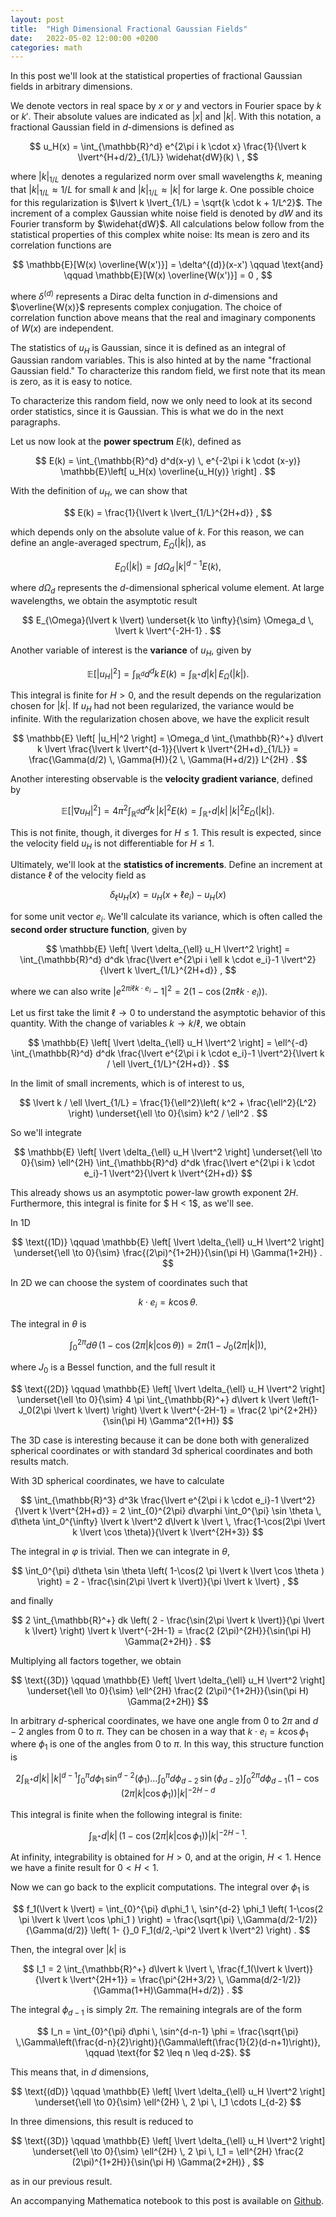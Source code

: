 ```yaml
---
layout: post
title:  "High Dimensional Fractional Gaussian Fields"
date:   2022-05-02 12:00:00 +0200
categories: math
---
```


In this post we'll look at the statistical properties of fractional Gaussian fields in arbitrary dimensions.

We denote vectors in real space by $x$ or $y$ and vectors in Fourier space by $k$ or $k'$. Their absolute values are indicated as $\lvert x \lvert$ and $\lvert k \lvert$. With this notation, a fractional Gaussian field in $d$-dimensions is defined as

$$
u_H(x) = \int_{\mathbb{R}^d} e^{2\pi i k \cdot x} \frac{1}{\lvert k \lvert^{H+d/2}_{1/L}} \widehat{dW}(k) \ ,
$$

where $\lvert k \lvert_{1/L}$ denotes a regularized norm over small wavelengths $k$, meaning that $\lvert k \lvert_{1/L} \approx 1/L$ for small $k$ and $\lvert k \lvert_{1/L} \approx \lvert k \lvert$ for large $k$. One possible choice for this regularization is $\lvert k \lvert_{1/L} = \sqrt{k \cdot k + 1/L^2}$. The increment of a complex Gaussian white noise field is denoted by $dW$ and its Fourier transform by $\widehat{dW}$. All calculations below follow from the statistical properties of this complex white noise: Its mean is zero and its correlation functions are

$$
\mathbb{E}[W(x) \overline{W(x')}] = \delta^{(d)}(x-x') \qquad \text{and} \qquad \mathbb{E}[W(x) \overline{W(x')}] = 0 ,
$$

where $\delta^{(d)}$ represents a Dirac delta function in $d$-dimensions and $\overline{W(x)}$ represents complex conjugation. The choice of correlation function above means that the real and imaginary components of $W(x)$ are independent.

The statistics of $u_H$ is Gaussian, since it is defined as an integral of Gaussian random variables. This is also hinted at by the name "fractional Gaussian field." To characterize this random field, we first note that its mean is zero, as it is easy to notice.

To characterize this random field, now we only need to look at its second order statistics, since it is Gaussian. This is what we do in the next paragraphs.

Let us now look at the **power spectrum** $E(k)$, defined as

$$
E(k) = \int_{\mathbb{R}^d} d^d(x-y) \, e^{-2\pi i k \cdot (x-y)} \mathbb{E}\left[ u_H(x) \overline{u_H(y)} \right] .
$$

With the definition of $u_H$, we can show that

$$
E(k) = \frac{1}{\lvert k \lvert_{1/L}^{2H+d}} ,
$$

which depends only on the absolute value of $k$. For this reason, we can define an angle-averaged spectrum, $E_{\Omega}(\lvert k \lvert)$, as

$$
E_{\Omega}(\lvert k \lvert) = \int d\Omega_d \, \lvert k \lvert^{d-1} E(k) ,
$$

where $d\Omega_d$ represents the $d$-dimensional spherical volume element. At large wavelengths, we obtain the asymptotic result

$$
E_{\Omega}(\lvert k \lvert) \underset{k \to \infty}{\sim} \Omega_d \, \lvert k \lvert^{-2H-1} .
$$

Another variable of interest is the **variance** of $u_H$, given by

$$
\mathbb{E}\left[ |u_H|^2 \right] = \int_{\mathbb{R}^d} d^dk \, E(k) = \int_{\mathbb{R}^+} d\lvert k \lvert \, E_{\Omega}(\lvert k \lvert) .
$$

This integral is finite for $H > 0$, and the result depends on the regularization chosen for $\lvert k \lvert$. If $u_H$ had not been regularized, the variance would be infinite. With the regularization chosen above, we have the explicit result

$$
\mathbb{E} \left[ |u_H|^2 \right] = \Omega_d \int_{\mathbb{R}^+} d\lvert k \lvert \frac{\lvert k \lvert^{d-1}}{\lvert k \lvert^{2H+d}_{1/L}}
= \frac{\Gamma(d/2) \, \Gamma(H)}{2 \, \Gamma(H+d/2)} L^{2H} .
$$

Another interesting observable is the **velocity gradient variance**, defined by

$$
\mathbb{E}\left[ |\nabla u_H|^2 \right] = 4 \pi^2 \int_{\mathbb{R}^d} d^dk \, \lvert k \lvert^2 E(k) = \int_{\mathbb{R}^+} d\lvert k \lvert \, \lvert k \lvert^2 E_{\Omega}(\lvert k \lvert) .
$$

This is not finite, though, it diverges for $H \leq 1$. This result is expected, since the velocity field $u_H$ is not differentiable for $H \leq 1$.

Ultimately, we'll look at the **statistics of increments**. Define an increment at distance $\ell$ of the velocity field as

$$
\delta_{\ell} u_H(x) = u_H(x+\ell e_i) - u_H(x)
$$

for some unit vector $e_i$. We'll calculate its variance, which is often called the **second order structure function**, given by

$$
\mathbb{E} \left[ \lvert \delta_{\ell} u_H \lvert^2 \right] =
\int_{\mathbb{R}^d} d^dk \frac{\lvert e^{2\pi i \ell k \cdot e_i}-1 \lvert^2}{\lvert k \lvert_{1/L}^{2H+d}} ,
$$

where we can also write $\lvert e^{2\pi i \ell k \cdot e_i}-1 \lvert^2 = 2(1-\cos(2\pi \ell k \cdot e_i))$.

Let us first take the limit $\ell \to 0$ to understand the asymptotic behavior of this quantity. With the change of variables $k \to k / \ell$, we obtain

$$
\mathbb{E} \left[ \lvert \delta_{\ell} u_H \lvert^2 \right] =
\ell^{-d} \int_{\mathbb{R}^d} d^dk \frac{\lvert e^{2\pi i k \cdot e_i}-1 \lvert^2}{\lvert k / \ell \lvert_{1/L}^{2H+d}} .
$$

In the limit of small increments, which is of interest to us,

$$
\lvert k / \ell \lvert_{1/L} = \frac{1}{\ell^2}\left( k^2 + \frac{\ell^2}{L^2} \right) \underset{\ell \to 0}{\sim} k^2 / \ell^2 .
$$

So we'll integrate

$$
\mathbb{E} \left[ \lvert \delta_{\ell} u_H \lvert^2 \right] \underset{\ell \to 0}{\sim}
\ell^{2H} \int_{\mathbb{R}^d} d^dk \frac{\lvert e^{2\pi i k \cdot e_i}-1 \lvert^2}{\lvert k \lvert^{2H+d}}
$$

This already shows us an asymptotic power-law growth exponent $2H$. Furthermore, this integral is finite for $ H < 1$, as we'll see.

In 1D

$$
\text{(1D)} \qquad \mathbb{E} \left[ \lvert \delta_{\ell} u_H \lvert^2 \right] \underset{\ell \to 0}{\sim} \frac{(2\pi)^{1+2H}}{\sin(\pi H) \Gamma(1+2H)} .
$$

In 2D we can choose the system of coordinates such that

$$
k \cdot e_i = k \cos \theta .
$$

The integral in $\theta$ is

$$
\int_0^{2\pi} d\theta \, ( 1-\cos(2 \pi \lvert k \lvert \cos \theta ) ) = 2 \pi (1- J_0(2 \pi \lvert k \lvert)) ,
$$

where $J_0$ is a Bessel function, and the full result it

$$
\text{(2D)} \qquad \mathbb{E} \left[ \lvert \delta_{\ell} u_H \lvert^2 \right] \underset{\ell \to 0}{\sim} 4 \pi \int_{\mathbb{R}^+} d\lvert k \lvert \left(1-J_0(2\pi \lvert k \lvert) \right) \lvert k \lvert^{-2H-1} = \frac{2 \pi^{2+2H}}{\sin(\pi H) \Gamma^2(1+H)}
$$

The 3D case is interesting because it can be done both with generalized spherical coordinates or with standard 3d spherical coordinates and both results match.

With 3D spherical coordinates, we have to calculate

$$
\int_{\mathbb{R}^3} d^3k \frac{\lvert e^{2\pi i k \cdot e_i}-1 \lvert^2}{\lvert k \lvert^{2H+d}}
= 2 \int_{0}^{2\pi} d\varphi \int_0^{\pi} \sin \theta \, d\theta \int_0^{\infty} \lvert k \lvert^2 d\lvert k \lvert \, \frac{1-\cos(2\pi \lvert k \lvert \cos \theta)}{\lvert k \lvert^{2H+3}}
$$

The integral in $\varphi$ is trivial. Then we can integrate in $\theta$,

$$
\int_0^{\pi} d\theta \sin \theta  \left( 1-\cos(2 \pi \lvert k \lvert \cos \theta ) \right) = 2 - \frac{\sin(2\pi \lvert k \lvert)}{\pi \lvert k \lvert} ,
$$

and finally

$$
2 \int_{\mathbb{R}^+} dk \left( 2 - \frac{\sin(2\pi \lvert k \lvert)}{\pi \lvert k \lvert} \right) \lvert k \lvert^{-2H-1} = \frac{2 (2\pi)^{2H}}{\sin(\pi H) \Gamma(2+2H)} .
$$

Multiplying all factors together, we obtain

$$
\text{(3D)} \qquad \mathbb{E} \left[ \lvert \delta_{\ell} u_H \lvert^2 \right] \underset{\ell \to 0}{\sim}
\ell^{2H} \frac{2 (2\pi)^{1+2H}}{\sin(\pi H) \Gamma(2+2H)}
$$

In arbitrary $d$-spherical coordinates, we have one angle from 0 to $2\pi$ and $d-2$ angles from 0 to $\pi$. They can be chosen in a way that $k \cdot e_i = k \cos \phi_1$ where $\phi_1$ is one of the angles from 0 to $\pi$. In this way, this structure function is

$$
2 \int_{\mathbb{R}^+} d\lvert k \lvert \, \lvert k \lvert^{d-1} \int_{0}^{\pi} d\phi_1 \, \sin^{d-2}(\phi_1) \ldots
\int_{0}^{\pi} d\phi_{d-2} \, \sin(\phi_{d-2}) \int_{0}^{2 \pi} d\phi_{d-1}
( 1-\cos(2 \pi \lvert k \lvert \cos \phi_1 ) ) \lvert k \lvert^{-2H-d}
$$

This integral is finite when the following integral is finite:

$$
\int_{\mathbb{R}^+} d\lvert k \lvert \, ( 1-\cos(2 \pi \lvert k \lvert \cos \phi_1 ) ) \lvert k \lvert^{-2H-1} .
$$

At infinity, integrability is obtained for $H > 0$, and at the origin, $H < 1$. Hence we have a finite result for $0 < H < 1$.

Now we can go back to the explicit computations. The integral over $\phi_1$ is

$$
f_1(\lvert k \lvert) = \int_{0}^{\pi} d\phi_1 \, \sin^{d-2} \phi_1 \left( 1-\cos(2 \pi \lvert k \lvert \cos \phi_1 ) \right) = \frac{\sqrt{\pi} \,\Gamma(d/2-1/2)}{\Gamma(d/2)} \left( 1- {}_0 F_1(d/2,-\pi^2 \lvert k \lvert^2) \right) .
$$

Then, the integral over $\lvert k \lvert$ is

$$
I_1 = 2 \int_{\mathbb{R}^+} d\lvert k \lvert \, \frac{f_1(\lvert k \lvert)}{\lvert k \lvert^{2H+1}} = \frac{\pi^{2H+3/2} \, \Gamma(d/2-1/2)}{\Gamma(1+H)\Gamma(H+d/2)} .
$$

The integral $\phi_{d-1}$ is simply $2\pi$. The remaining integrals are of the form

$$
I_n = \int_{0}^{\pi} d\phi \, \sin^{d-n-1} \phi = \frac{\sqrt{\pi} \,\Gamma\left(\frac{d-n}{2}\right)}{\Gamma\left(\frac{1}{2}(d-n+1)\right)}, \qquad \text{for $2 \leq n \leq d-2$}.
$$

This means that, in $d$ dimensions,

$$
\text{(dD)} \qquad \mathbb{E} \left[ \lvert \delta_{\ell} u_H \lvert^2 \right] \underset{\ell \to 0}{\sim}
\ell^{2H} \, 2 \pi \, I_1 \cdots I_{d-2}
$$

In three dimensions, this result is reduced to

$$
\text{(3D)} \qquad \mathbb{E} \left[ \lvert \delta_{\ell} u_H \lvert^2 \right] \underset{\ell \to 0}{\sim}
\ell^{2H} \, 2 \pi \, I_1 = \ell^{2H} \frac{2 (2\pi)^{1+2H}}{\sin(\pi H) \Gamma(2+2H)} ,
$$

as in our previous result.

An accompanying Mathematica notebook to this post is available on [Github][Github].

[Github]: https://github.com/gapolinario/high-dim-fgf
